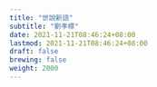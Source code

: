 ```yaml
---
title: "世說新語"
subtitle: "劉孝標"
date: 2021-11-21T08:46:24+08:00
lastmod: 2021-11-21T08:46:24+08:00
draft: false
brewing: false
weight: 2000
---
```


